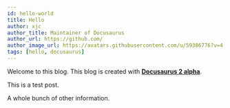 ```yaml
---
id: hello-world
title: Hello
author: xjc
author_title: Maintainer of Docusaurus
author_url: https://github.com/
author_image_url: https://avatars.githubusercontent.com/u/59386776?v=4
tags: [hello, docusaurus]
---
```


Welcome to this blog. This blog is created with [**Docusaurus 2 alpha**](https://v2.docusaurus.io/).

<!--truncate-->

This is a test post.

A whole bunch of other information.
